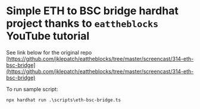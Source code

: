 # Simple ETH to BSC bridge hardhat project thanks to `eattheblocks` YouTube tutorial

See link below for the original repo
[https://github.com/jklepatch/eattheblocks/tree/master/screencast/314-eth-bsc-bridge](https://github.com/jklepatch/eattheblocks/tree/master/screencast/314-eth-bsc-bridge)

To run sample script:

```shell
npx hardhat run .\scripts\eth-bsc-bridge.ts
```
